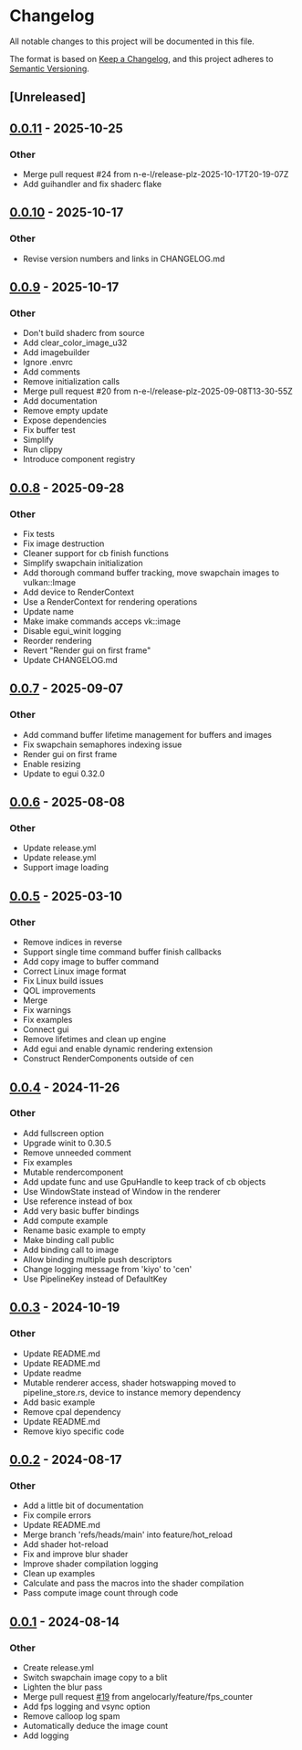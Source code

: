 # Changelog

All notable changes to this project will be documented in this file.

The format is based on [Keep a Changelog](https://keepachangelog.com/en/1.0.0/),
and this project adheres to [Semantic Versioning](https://semver.org/spec/v2.0.0.html).

## [Unreleased]

## [0.0.11](https://github.com/n-e-l/cen/compare/v0.0.10...v0.0.11) - 2025-10-25

### Other

- Merge pull request #24 from n-e-l/release-plz-2025-10-17T20-19-07Z
- Add guihandler and fix shaderc flake

## [0.0.10](https://github.com/n-e-l/cen/compare/v0.0.9...v0.0.10) - 2025-10-17

### Other

- Revise version numbers and links in CHANGELOG.md

## [0.0.9](https://github.com/n-e-l/cen/compare/v0.0.8...v0.0.9) - 2025-10-17

### Other

- Don't build shaderc from source
- Add clear_color_image_u32
- Add imagebuilder
- Ignore .envrc
- Add comments
- Remove initialization calls
- Merge pull request #20 from n-e-l/release-plz-2025-09-08T13-30-55Z
- Add documentation
- Remove empty update
- Expose dependencies
- Fix buffer test
- Simplify
- Run clippy
- Introduce component registry

## [0.0.8](https://github.com/n-e-l/cen/compare/v0.0.7...v0.0.8) - 2025-09-28

### Other

- Fix tests
- Fix image destruction
- Cleaner support for cb finish functions
- Simplify swapchain initialization
- Add thorough command buffer tracking, move swapchain images to vulkan::Image
- Add device to RenderContext
- Use a RenderContext for rendering operations
- Update name
- Make imake commands acceps vk::image
- Disable egui_winit logging
- Reorder rendering
- Revert "Render gui on first frame"
- Update CHANGELOG.md

## [0.0.7](https://github.com/n-e-l/cen/compare/v0.0.6...v0.0.7) - 2025-09-07

### Other

- Add command buffer lifetime management for buffers and images
- Fix swapchain semaphores indexing issue
- Render gui on first frame
- Enable resizing
- Update to egui 0.32.0

## [0.0.6](https://github.com/n-e-l/cen/compare/v0.0.5...v0.0.6) - 2025-08-08

### Other

- Update release.yml
- Update release.yml
- Support image loading

## [0.0.5](https://github.com/angelocarly/cen/compare/v0.0.4...v0.0.5) - 2025-03-10

### Other

- Remove indices in reverse
- Support single time command buffer finish callbacks
- Add copy image to buffer command
- Correct Linux image format
- Fix Linux build issues
- QOL improvements
- Merge
- Fix warnings
- Fix examples
- Connect gui
- Remove lifetimes and clean up engine
- Add egui and enable dynamic rendering extension
- Construct RenderComponents outside of cen

## [0.0.4](https://github.com/angelocarly/cen/compare/v0.0.3...v0.0.4) - 2024-11-26

### Other

- Add fullscreen option
- Upgrade winit to 0.30.5
- Remove unneeded comment
- Fix examples
- Mutable rendercomponent
- Add update func and use GpuHandle to keep track of cb objects
- Use WindowState instead of Window in the renderer
- Use reference instead of box
- Add very basic buffer bindings
- Add compute example
- Rename basic example to empty
- Make binding call public
- Add binding call to image
- Allow binding multiple push descriptors
- Change logging message from 'kiyo' to 'cen'
- Use PipelineKey instead of DefaultKey

## [0.0.3](https://github.com/angelocarly/cen/compare/v0.0.2...v0.0.3) - 2024-10-19

### Other

- Update README.md
- Update README.md
- Update readme
- Mutable renderer access, shader hotswapping moved to pipeline_store.rs, device to instance memory dependency
- Add basic example
- Remove cpal dependency
- Update README.md
- Remove kiyo specific code

## [0.0.2](https://github.com/angelocarly/kiyo/compare/v0.0.1...v0.0.2) - 2024-08-17

### Other
- Add a little bit of documentation
- Fix compile errors
- Update README.md
- Merge branch 'refs/heads/main' into feature/hot_reload
- Add shader hot-reload
- Fix and improve blur shader
- Improve shader compilation logging
- Clean up examples
- Calculate and pass the macros into the shader compilation
- Pass compute image count through code

## [0.0.1](https://github.com/angelocarly/kiyo/compare/v0.0.0...v0.0.1) - 2024-08-14

### Other
- Create release.yml
- Switch swapchain image copy to a blit
- Lighten the blur pass
- Merge pull request [#19](https://github.com/angelocarly/kiyo/pull/19) from angelocarly/feature/fps_counter
- Add fps logging and vsync option
- Remove calloop log spam
- Automatically deduce the image count
- Add logging
